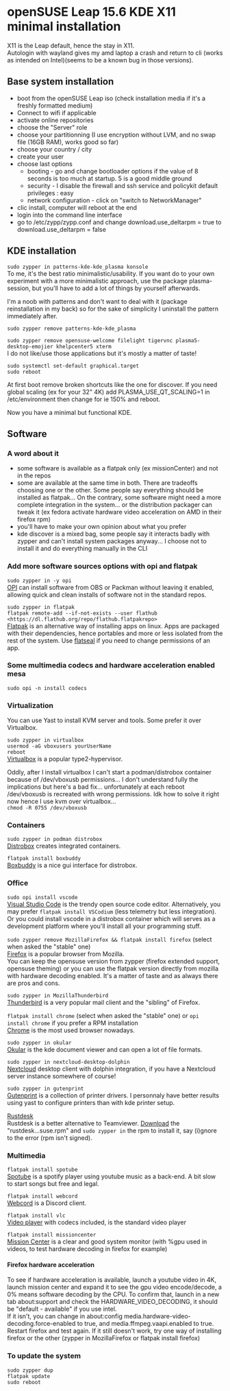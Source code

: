# openSUSE Leap 15.6 KDE X11 minimal installation

X11 is the Leap default, hence the stay in X11.  
Autologin with wayland gives my amd laptop a crash and return to cli (works as intended on Intel)(seems to be a known bug in those versions).

## Base system installation

* boot from the openSUSE Leap iso (check installation media if it's a freshly formatted medium)
* Connect to wifi if applicable
* activate online repositories
* choose the "Server" role
* choose your partitionning  (I use encryption without LVM, and no swap file (16GB RAM), works good so far)
* choose your country / city
* create your user
* choose last options
  * booting - go and change bootloader options if the value of 8 seconds is too much at startup. 5 is a good middle ground
  * security - I disable the firewall and ssh service and policykit default privileges : easy
  * network configuration - click on "switch to NetworkManager"
* clic install, computer will reboot at the end
* login into the command line interface
* go to /etc/zypp/zypp.conf and change download.use_deltarpm = true to download.use_deltarpm = false

## KDE installation

`sudo zypper in patterns-kde-kde_plasma konsole`  
To me, it's the best ratio minimalistic/usability. If you want do to your own experiment with a more minimalistic approach, use the package plasma-session, but you'll have to add a lot of things by yourself afterwards.

I'm a noob with patterns and don't want to deal with it (package reinstallation in my back) so for the sake of simplicity I uninstall the pattern immediately after.  

`sudo zypper remove patterns-kde-kde_plasma`

`sudo zypper remove opensuse-welcome filelight tigervnc plasma5-desktop-emojier khelpcenter5 xterm`  
I do not like/use those applications but it's mostly a matter of taste!

`sudo systemctl set-default graphical.target`  
`sudo reboot`

At first boot remove broken shortcuts like the one for discover. If you need global scaling (ex for your 32" 4K) add PLASMA_USE_QT_SCALING=1 in /etc/environment then change for ie 150% and reboot.

Now you have a minimal but functional KDE.

## Software

### A word about it

* some software is available as a flatpak only (ex missionCenter) and not in the repos
* some are available at the same time in both. There are tradeoffs choosing one or the other. Some people say everything should be installed as flatpak... On the contrary, some software might need a more complete integration in the system... or the distribution packager can tweak it (ex fedora activate hardware video acceleration on AMD in their firefox rpm)
* you'll have to make your own opinion about what you prefer
* kde discover is a mixed bag, some people say it interacts badly with zypper and can't install system packages anyway... I choose not to install it and do everything manually in the CLI

### Add more software sources options with opi and flatpak

`sudo zypper in -y opi`  
[OPI](https://github.com/openSUSE/opi) can install software from OBS or Packman without leaving it enabled, allowing quick and clean installs of software not in the standard repos.

`sudo zypper in flatpak`  
`flatpak remote-add --if-not-exists --user flathub <https://dl.flathub.org/repo/flathub.flatpakrepo>`  
[Flatpak](https://www.flatpak.org/) is an alternative way of installing apps on linux. Apps are packaged with their dependencies, hence portables and more or less isolated from the rest of the system. Use [flatseal](https://flathub.org/apps/com.github.tchx84.Flatseal) if you need to change permissions of an app.  

### Some multimedia codecs and hardware acceleration enabled mesa

`sudo opi -n install codecs`

### Virtualization

You can use Yast to install KVM server and tools. Some prefer it over Virtualbox.

`sudo zypper in virtualbox`  
`usermod -aG vboxusers yourUserName`  
`reboot`  
[Virtualbox](https://www.virtualbox.org/) is a popular type2-hypervisor.  

Oddly, after I install virtualbox I can't start a podman/distrobox container because of /dev/vboxusb permissions... I don't understand fully the implications but here's a bad fix... unfortunately at each reboot /dev/vboxusb is recreated with wrong permissions. Idk how to solve it right now hence I use kvm over virtualbox...  
`chmod -R 0755 /dev/vboxusb`

### Containers

`sudo zypper in podman distrobox`  
[Distrobox](https://distrobox.it/) creates integrated containers.

`flatpak install boxbuddy`  
[Boxbuddy](https://github.com/Dvlv/BoxBuddy) is a nice gui interface for distrobox.

### Office

`sudo opi install vscode`  
[Visual Studio Code](https://code.visualstudio.com/) is the trendy open source code editor.
Alternatively, you may prefer `flatpak install VSCodium` (less telemetry but less integration). Or you could install vscode in a distrobox container which will serves as a development platform where you'll install all your programming stuff.

`sudo zypper remove MozillaFirefox && flatpak install firefox` (select when asked the "stable" one)  
[Firefox](https://www.mozilla.org/fr/firefox/new/) is a popular browser from Mozilla.  
You can keep the opensuse version from zypper (firefox extended support, opensuse theming) or you can use the flatpak version directly from mozilla with hardware decoding enabled. It's a matter of taste and as always there are pros and cons.

`sudo zypper in MozillaThunderbird`  
[Thunderbird](https://www.thunderbird.net/en-US/) is a very popular mail client and the "sibling" of Firefox.

`flatpak install chrome` (select when asked the "stable" one) or `opi install chrome` if you prefer a RPM installation  
[Chrome](https://www.google.com/chrome/index.html) is the most used browser nowadays.

`sudo zypper in okular`  
[Okular](https://okular.kde.org/) is the kde document viewer and can open a lot of file formats.

`sudo zypper in nextcloud-desktop-dolphin`  
[Nextcloud](https://nextcloud.com/) desktop client with dolphin integration, if you have a Nextcloud server instance somewhere of course!

`sudo zypper in gutenprint`  
[Gutenprint](https://sourceforge.net/projects/gimp-print/) is a collection of printer drivers. I personnaly have better results using yast to configure printers than with kde printer setup.

[Rustdesk](https://rustdesk.com/)  
Rustdesk is a better alternative to Teamviewer. [Download](https://github.com/rustdesk/rustdesk/releases/tag/1.2.3-2
) the "rustdesk...suse.rpm" and `sudo zypper in` the rpm to install it, say (i)gnore to the error (rpm isn't signed).

### Multimedia

`flatpak install spotube`  
[Spotube](https://github.com/KRTirtho/spotube) is a spotify player using youtube music as a back-end. A bit slow to start songs but free and legal.

`flatpak install webcord`  
[Webcord](https://github.com/SpacingBat3/WebCord) is a Discord client.

`flatpak install vlc`  
[Video player](https://www.videolan.org/vlc/) with codecs included, is the standard video player

`flatpak install missioncenter`  
[Mission Center](https://gitlab.com/mission-center-devs/mission-center/) is a clear and good system monitor (with %gpu used in videos, to test hardware decoding in firefox for example)

#### Firefox hardware acceleration

To see if hardware acceleration is available, launch a youtube video in 4K, launch mission center and expand it to see the gpu video encode/decode, a 0% means software decoding by the CPU. To confirm that, launch in a new tab about:support and check the HARDWARE_VIDEO_DECODING, it should be "default - available" if you use intel.  
If it isn't, you can change in about:config media.hardware-video-decoding.force-enabled to true, and media.ffmpeg.vaapi.enabled to true. Restart firefox and test again. If it still doesn't work, try one way of installing firefox or the other (zypper in MozillaFirefox or flatpak install firefox)

### To update the system

`sudo zypper dup`  
`flatpak update`  
`sudo reboot`
